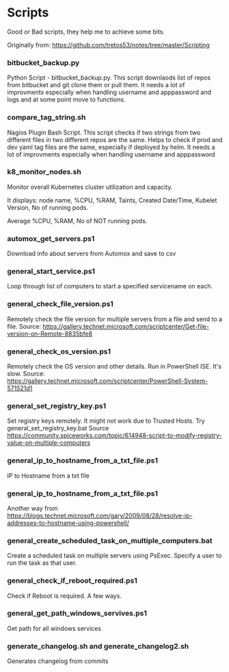 # Scripts
Good or Bad scripts, they help me to achieve some bits.

Originally from: https://github.com/tretos53/notes/tree/master/Scripting


### bitbucket_backup.py

Python Script - bitbucket_backup.py. This script downlaods list of repos from bitbucket and git clone them or pull them.
It needs a lot of improvments especially when handling username and apppassword and logs and at some point move to functions.

### compare_tag_string.sh

Nagios Plugin Bash Script. This script checks if two strings from two different files in two different repos are the same. Helps to check if prod and dev yaml tag files are the same, especially if deployed by helm. It needs a lot of improvments especially when handling username and apppassword

### k8_monitor_nodes.sh

Monitor overall Kubernetes cluster utilization and capacity.

It displays: node name, %CPU, %RAM, Taints, Created Date/Time, Kubelet Version, No of running pods.

Average %CPU, %RAM, No of NOT running pods.

### automox_get_servers.ps1

Download info about servers from Automox and save to csv

### general_start_service.ps1

Loop through list of computers to start a specified servicename on each.

### general_check_file_version.ps1

Remotely check the file version for multiple servers from a file and send to a file.
Source: https://gallery.technet.microsoft.com/scriptcenter/Get-file-version-on-Remote-8835bfe8

### general_check_os_version.ps1

Remotely check the OS version and other details. Run in PowerShell ISE. It's slow.
Source: https://gallery.technet.microsoft.com/scriptcenter/PowerShell-System-571521d1

### general_set_registry_key.ps1

Set registry keys remotely. It might not work due to Trusted Hosts. Try general_set_registry_key.bat
Source https://community.spiceworks.com/topic/614948-script-to-modify-registry-value-on-multiple-computers

### general_ip_to_hostname_from_a_txt_file.ps1

IP to Hostname from a txt file

### general_ip_to_hostname_from_a_txt_file.ps1

Another way from https://blogs.technet.microsoft.com/gary/2009/08/28/resolve-ip-addresses-to-hostname-using-powershell/

### general_create_scheduled_task_on_multiple_computers.bat

Create a scheduled task on multiple servers using PsExec. Specify a user to run the task as that user.

### general_check_if_reboot_required.ps1

Check if Reboot is required. A few ways.

### general_get_path_windows_servives.ps1

Get path for all windows services

### generate_changelog.sh and generate_changelog2.sh

Generates changelog from commits

